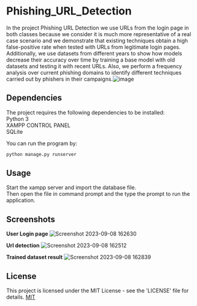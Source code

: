 # Phishing_URL_Detection

In the project Phishing URL Detection we use URLs from the login page in both classes because we consider it is much more representative of a real case scenario and we demonstrate that existing techniques obtain a high false-positive rate when tested with URLs from legitimate login pages. Additionally, we use datasets from different years to show how models decrease their accuracy over time by training a base model with old datasets and testing it with recent URLs. Also, we perform a frequency analysis over current phishing domains to identify different techniques carried out by phishers in their campaigns.![image](https://github.com/Nikhileshwar23/Phishing_URL_Detection/assets/101661622/c1a65fd3-217f-478a-9c0f-068508cf86ae)


## Dependencies

The project requires the following dependencies to be installed:\
Python 3\
XAMPP CONTROL PANEL\
SQLite


You can run the program by:
```bash
python manage.py runserver

```
## Usage

Start the xampp server and import the database file.\
Then open the file in command prompt and the type the prompt to run the application. 

## Screenshots

**User Login page**
![Screenshot 2023-09-08 162630](https://github.com/Nikhileshwar23/Phishing_URL_Detection/assets/101661622/c55f7677-4001-4f33-9478-aae358f24d6f)

**Url detection**
![Screenshot 2023-09-08 162512](https://github.com/Nikhileshwar23/Phishing_URL_Detection/assets/101661622/5e1a209b-5a91-47ee-b871-0d270a4fd025)

**Trained dataset result**
![Screenshot 2023-09-08 162839](https://github.com/Nikhileshwar23/Phishing_URL_Detection/assets/101661622/3eeb09a0-5949-4245-89b4-e3bbe7f74f31)


## License
This project is licensed under the MIT License - see the 'LICENSE' file for details.
[MIT](https://choosealicense.com/licenses/mit/)
